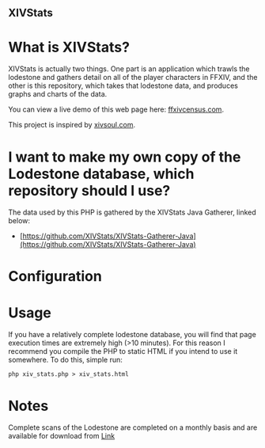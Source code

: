 ## XIVStats ##

# What is XIVStats?

XIVStats is actually two things. One part is an application which trawls the lodestone and gathers detail on all of the player characters in FFXIV, and the other is this repository, which takes that lodestone data, and produces graphs and charts of the data.

You can view a live demo of this web page here: [ffxivcensus.com](http://ffxivcensus.com/).

This project is inspired by [xivsoul.com](https://xivsoul.com).

# I want to make my own copy of the Lodestone database, which repository should I use? #

The data used by this PHP is gathered by the XIVStats Java Gatherer, linked below:

- [https://github.com/XIVStats/XIVStats-Gatherer-Java](https://github.com/XIVStats/XIVStats-Gatherer-Java)


# Configuration #


# Usage #

If you have a relatively complete lodestone database, you will find that page execution times are extremely high (>10 minutes). For this reason I recommend you compile the PHP to static HTML if you intend to use it somewhere. To do this, simple run:

    php xiv_stats.php > xiv_stats.html

# Notes #

Complete scans of the Lodestone are completed on a monthly basis and are available for download from [Link](https://ffxivcensus.com)
